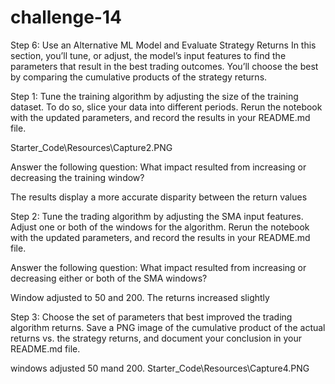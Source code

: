# challenge-14

Step 6: Use an Alternative ML Model and Evaluate Strategy Returns
In this section, you’ll tune, or adjust, the model’s input features to find the parameters that result in the best trading outcomes. You’ll choose the best by comparing the cumulative products of the strategy returns.

Step 1: Tune the training algorithm by adjusting the size of the training dataset.
To do so, slice your data into different periods. Rerun the notebook with the updated parameters, and record the results in your README.md file.

Starter_Code\Resources\Capture2.PNG


Answer the following question: What impact resulted from increasing or decreasing the training window?

The results display a more accurate disparity between the return values

Step 2: Tune the trading algorithm by adjusting the SMA input features.
Adjust one or both of the windows for the algorithm. Rerun the notebook with the updated parameters, and record the results in your README.md file.



Answer the following question: What impact resulted from increasing or decreasing either or both of the SMA windows?

Window adjusted to 50 and 200. The returns increased slightly

Step 3: Choose the set of parameters that best improved the trading algorithm returns.
Save a PNG image of the cumulative product of the actual returns vs. the strategy returns, and document your conclusion in your README.md file.

windows adjusted 50 mand 200.
Starter_Code\Resources\Capture4.PNG 